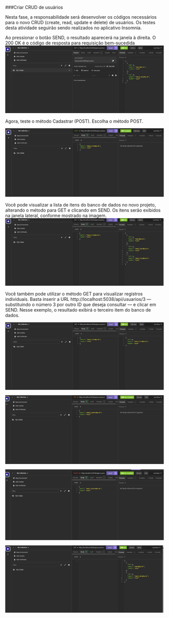 ###Criar CRUD de usuários

Nesta fase, a responsabilidade será desenvolver os códigos necessários para o novo CRUD (create, read, update e delete) de usuários.
Os testes desta atividade seguirão sendo realizados no aplicativo Insomnia.

Ao pressionar o botão SEND, o resultado aparecerá na janela à direita. O 200 OK é o código de resposta para requisição bem-sucedida
![Logo da Minha Empresa](https://github.com/diegobrl/crud-usuarios-api/blob/main/screenshot/0001.png)

Agora, teste o método Cadastrar (POST). Escolha o método POST.

![Logo da Minha Empresa](https://github.com/diegobrl/crud-usuarios-api/blob/main/screenshot/0002.png)

Você pode visualizar a lista de itens do banco de dados no novo projeto, alterando o método para GET e clicando em SEND. Os itens serão exibidos na janela lateral, conforme mostrado na imagem.
![Logo da Minha Empresa](https://github.com/diegobrl/crud-usuarios-api/blob/main/screenshot/0003.png)

Você também pode utilizar o método GET para visualizar registros individuais. Basta inserir a URL http://localhost:5038/api/usuarios/3 — substituindo o número 3 por outro ID que deseja consultar — e clicar em SEND. Nesse exemplo, o resultado exibirá o terceiro item do banco de dados.

![Logo da Minha Empresa](https://github.com/diegobrl/crud-usuarios-api/blob/main/screenshot/0004.png)


![Logo da Minha Empresa](https://github.com/diegobrl/crud-usuarios-api/blob/main/screenshot/0005.png)

![Logo da Minha Empresa](https://github.com/diegobrl/crud-usuarios-api/blob/main/screenshot/0006.png)

![Logo da Minha Empresa](https://github.com/diegobrl/crud-usuarios-api/blob/main/screenshot/0007.png)
